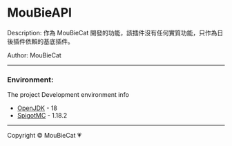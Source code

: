 # MouBieAPI

Description: 作為 MouBieCat 開發的功能，該插件沒有任何實質功能，只作為日後插件依賴的基底插件。

Author: MouBieCat

-------------

### Environment:

The project Development environment info
<ul>
    <li><a href="https://java.com/zh_TW/">OpenJDK</a> - 18</li>
    <li><a href="https://papermc.io/">SpigotMC</a> - 1.18.2</li>
</ul>

-------------
Copyright © MouBieCat 💗

